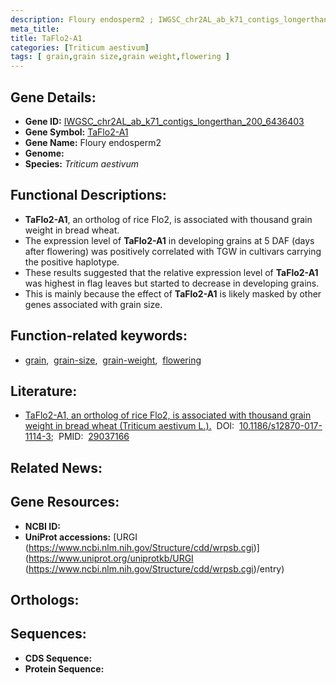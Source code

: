 ```yaml
---
description: Floury endosperm2 ; IWGSC_chr2AL_ab_k71_contigs_longerthan_200_6436403 ; Triticum aestivum
meta_title:
title: TaFlo2-A1
categories: [Triticum aestivum]
tags: [ grain,grain size,grain weight,flowering ]
---
```


## Gene Details:
- **Gene ID:** [IWGSC_chr2AL_ab_k71_contigs_longerthan_200_6436403]()
- **Gene Symbol:** <u>TaFlo2-A1</u>
- **Gene Name:** Floury endosperm2
- **Genome:** []()
- **Species:** *Triticum aestivum*

## Functional Descriptions:
   - **TaFlo2-A1**, an ortholog of rice Flo2, is associated with thousand grain weight in bread wheat.
   - The expression level of **TaFlo2-A1** in developing grains at 5 DAF (days after flowering) was positively correlated with TGW in cultivars carrying the positive haplotype.
   - These results suggested that the relative expression level of **TaFlo2-A1** was highest in flag leaves but started to decrease in developing grains.
   - This is mainly because the effect of **TaFlo2-A1** is likely masked by other genes associated with grain size.

## Function-related keywords:
   - [grain](/tags/grain/),&nbsp;&nbsp;[grain-size](/tags/grain-size/),&nbsp;&nbsp;[grain-weight](/tags/grain-weight/),&nbsp;&nbsp;[flowering](/tags/flowering/)

## Literature:
   - [TaFlo2-A1, an ortholog of rice Flo2, is associated with thousand grain weight in bread wheat (Triticum aestivum L.).](https://doi.org/10.1186/s12870-017-1114-3)&nbsp;&nbsp;DOI:&nbsp;&nbsp;[10.1186/s12870-017-1114-3](https://doi.org/10.1186/s12870-017-1114-3);&nbsp;&nbsp;PMID:&nbsp;&nbsp;[29037166](https://pubmed.ncbi.nlm.nih.gov/29037166/)

## Related News:

## Gene Resources:
- **NCBI ID:**  [](https://www.ncbi.nlm.nih.gov/gene/?term=)
- **UniProt accessions:**  [URGI (https://www.ncbi.nlm.nih.gov/Structure/cdd/wrpsb.cgi)](https://www.uniprot.org/uniprotkb/URGI (https://www.ncbi.nlm.nih.gov/Structure/cdd/wrpsb.cgi)/entry)

## Orthologs:

## Sequences:
- **CDS Sequence:**
- **Protein Sequence:**
